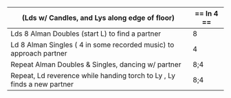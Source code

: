 |(Lds w/ Candles, and Lys along edge of floor) | == In 4 == |
|----|-----|
|Lds 8 Alman Doubles (start L) to find a partner | 8 |
|Ld 8 Alman Singles ( 4 in some recorded music)  to approach partner | 4|
|Repeat Alman Doubles & Singles, dancing w/ partner| 8;4|
|Repeat, Ld reverence while handing torch to Ly , Ly finds a new partner|8;4|
